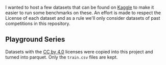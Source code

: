 I wanted to host a few datasets that can be found on [Kaggle](https://www.kaggle.com/competitions) to make it easier to run some benchmarks on these. An effort is made to respect the License of each dataset and as a rule we'll only consider datasets of past competitions in this repository.

## Playground Series 

Datasets with the [CC by 4.0](https://creativecommons.org/licenses/by/4.0/) licenses were copied into this project and turned into parquet. Only the `train.csv` files are kept.
